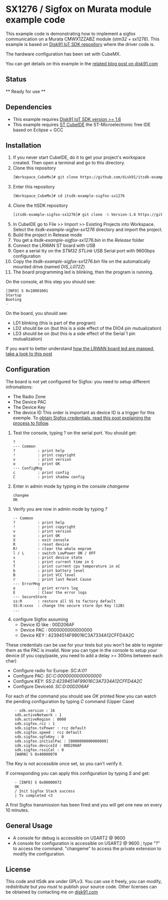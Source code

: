 # SX1276 / Sigfox on Murata module example code

This example code is demonstrating how to implement a sigfox communication on a Murata CMWX1ZZABZ module (stm32 + sx1276). This example is based on [Disk91 IoT SDK repository](https://github.com/disk91/stm32-it-sdk) where the driver code is.

The hardware configuration has been set with CubeMX.

You can get details on this example in the [related blog post on disk91.com](https://www.disk91.com/2019/technology/sigfox/murata-abz-sigfox-connectivity/)

## Status
** Ready for use **

## Dependencies
* This example requires [Disk91 IoT SDK version >= 1.6](https://github.com/disk91/stm32-it-sdk/tree/Version-1.6)
* This example requires [ST CubeIDE](https://www.st.com/en/development-tools/stm32cubeide.html) the ST-Microelectronic free IDE based on Eclipse + GCC

## Installation
1. If you never start CubeIDE, do it to get your project's workspace created. Then open a terminal and go to this directory.
2. Clone this repository
	```sh
	[Workspace_CubeMx]# git clone https://github.com/disk91/itsdk-example-sigfox-sx1276.git
	```
3. Enter this repository
	```sh
	[Workspace_CubeMx]# cd itsdk-example-sigfox-sx1276
	```
4. Clone the ItSDK repository
	```sh
	[itsdk-example-sigfox-sx1276]# git clone -b Version-1.6 https://github.com/disk91/stm32-it-sdk.git
	``` 
5. In CubeIDE go to File >> Import >> Existing Projects into Workspace. Select the _itsdk-example-sigfox-sx1276_ directory and import the project.
6. Build the project in Release mode
7. You get a _itsdk-example-sigfox-sx1276.bin_ in the _Release_ folder
8. Connect the LRWAN ST board with USB
9. Open a serial tty on the _STM32 STLink_ USB Serial port with 9600bps configuration 
10. Copy the _itsdk-example-sigfox-sx1276.bin_ file on the automatically mounted drive (named *DIS_L072Z*)
11. The board programming led is blinking, then the program is running.

On the console, at this step you should see:
```
[INFO] S 0x10001001
Startup
Booting
- 
```
On the board, you should see:
 - LD1 blinking (this is part of the program) 
 - LD2 should be on (but this is a side effect of the DIO4 pin mutualization)
 - LD3 should be on (but this is a side effect of the Serial 1 pin mutualization)

If you want to better understand [how the LRWAN board led are mapped, take a look to this post](https://www.disk91.com/2019/technology/hardware/getting-started-with-st-murata-lorawan-board/)

## Configuration
The board is not yet configured for Sigfox: you need to setup different infromations:
- The Radio Zone
- The Device PAC
- The Device Key
- The device ID
This order is important as device ID is a trigger for this exemple.
To [obtain Sigfox credentials, read this post explaining the process to follow](https://www.disk91.com/2019/technology/sigfox/murata-abz-sigfox-connectivity/).

1. Test the console, typing ? on the serial port. You should get:
	```
	?
	--- Common
	?          : print help
	!          : print copyright
	v          : print version
	o          : print OK
	--- ConfigMng
	c          : print config
	C          : print shadow config
	```
2. Enter in admin mode by typing in the console _changeme_
	```
	changme
	OK
	```
3. Verify you are now in admin mode by typing _?_
	```
	-- Common
	?          : print help
	!          : print copyright
	v          : print version
	o          : print OK
	X          : exit console
	R          : reset device
	R!         : clear the whole eeprom
	l / L      : switch LowPower ON / OFF
	s          : print device state
	t          : print current time in S
	T          : print current cpu temperature in oC
	b          : print battery level
	B          : print VCC level
	r          : print last Reset Cause
	--- ErrorMng
	e          : print errors log
	E          : Clear the error logs
	--- SecureStore
	ss:R       : restore all SS to factory default
	SS:0:xxxx  : change the secure store dyn Key (12B)
	...
	```
4. configure Sigfox assuming
	- Device ID like : 00D206AF
	- Device PAC : 0000000000000000
	- Device KEY : 42394514F99016C3A7334A12CFFD4A2C
	
These credentials can be use for your tests but you won't be able to register them as the PAC is invalid.
Now you can type in the console to setup your device (if you copy/paste, you need to add a delay >= 300ms between each char)
- Configure radio for Europe: _SC:A:01_
- Configure PAC: _SC:C:0000000000000000_
- Configure KEY: _SS:2:42394514F99016C3A7334A12CFFD4A2C_
- Configure DeviceId: _SC:D:00D206AF_
	
For each of the command you should see *OK* printed
Now you can watch the pending configuration by typing _C_ command (Upper Case)
```
	- sdk.version : 16
	sdk.activeNetwork : 1
	sdk.activeRegion : 0000
	sdk.sigfox.rcz : 1
	sdk.sigfox.txPower : rcz default
	sdk.sigfox.speed : rcz default
	sdk.sigfox.sgfxKey : 0
	sdk.sigfox.initialPac : [0000000000000000]
	sdk.sigfox.deviceId : 00D206AF 
	sdk.sigfox.rssiCal : 0
	[WARN] S 0x40000070
```
The Key is not accessible once set, so you can't verify it.

If corresponding you can apply this configuration by typing _S_ and get:
```
	- [INFO] S 0x00000072
	OK
	/ Init Sigfox Stack success
	| Tx completed <3
```
A first Sigfox transmission has been fired and you will get one new on every 10 minutes.


## General Usage

* A console for debug is accessible on USART2 @ 9600
* A console for configuration is accessible on USART2 @ 9600 ; type "?" to access the command. "changeme" to access the private extension to modify the configuration.

## License

This code and ItSdk are under GPLv3. You can use it freely, you can modify, redistribute but *you must* to publish your source code. Other licenses can be obtained by contacting me on [disk91.com](https://www.disk91.com)
